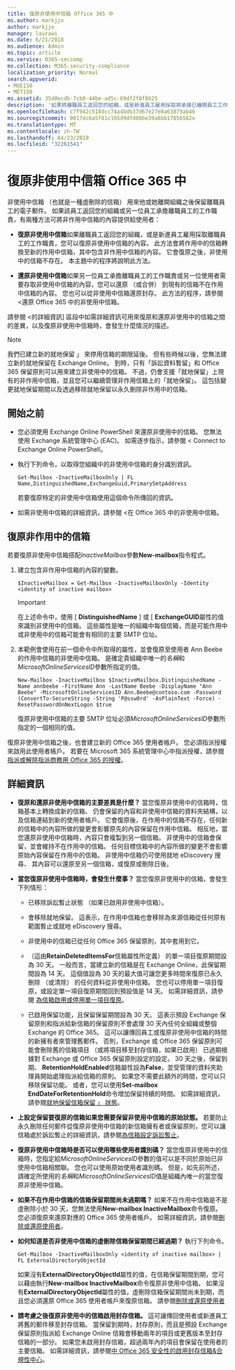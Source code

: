 ```yaml
---
title: 復原非使用中信箱 Office 365 中
ms.author: markjjo
author: markjjo
manager: laurawi
ms.date: 6/21/2018
ms.audience: Admin
ms.topic: article
ms.service: O365-seccomp
ms.collection: M365-security-compliance
localization_priority: Normal
search.appverid:
- MOE150
- MET150
ms.assetid: 35d0ecdb-7cb0-44be-ad5c-69df2f8f8b25
description: '如果將離職員工返回您的組織，或是新進員工雇用採取將承接已離開員工工作職責，您可以復原非使用中信箱 Office 365 中的內容。 當您復原非使用中的信箱時，它會轉換為新的信箱，其中包含非作用中信箱的內容。 '
ms.openlocfilehash: c7f942c518dcc74a4bdb37d67e27e8a63879ab46
ms.sourcegitcommit: 0017dc6a5f81c165d9dfd88be39a6bb17856582e
ms.translationtype: MT
ms.contentlocale: zh-TW
ms.lasthandoff: 04/23/2019
ms.locfileid: "32261541"
---
```

# <a name="recover-an-inactive-mailbox-in-office-365"></a>復原非使用中信箱 Office 365 中

非使用中信箱 （也就是一種虛刪除的信箱） 用來他或她離開組織之後保留離職員工的電子郵件。 如果該員工返回您的組織或另一位員工承擔離職員工的工作職責，有兩種方法可將非作用中信箱的內容提供給使用者： 
  
- **復原非使用中信箱**如果離職員工返回您的組織，或是新進員工雇用採取離職員工的工作職責，您可以復原非使用中信箱的內容。 此方法會將作用中的信箱轉換至新的作用中信箱，其中包含非作用中信箱的內容。 它會復原之後，非使用中的信箱不存在。 本主題中的程序將說明此方法。 
    
- **還原非使用中信箱**如果另一位員工承擔離職員工的工作職責或另一位使用者需要存取非使用中信箱的內容，您可以還原 （或合併） 到現有的信箱不在作用中信箱的內容。 您也可以從非使用中信箱還原封存。 此方法的程序，請參閱 <<c0>還原 Office 365 中的非使用中信箱。
    
請參閱 <<c0>的詳細資訊] 區段中如需詳細資訊可用來復原和還原非使用中的信箱之間的差異，以及復原非使用中信箱時，會發生什麼情況的描述。
  
> [!NOTE]
> 我們已建立新的就地保留 」 來停用信箱的期限延後。 但有些時候以後，您無法建立新的就地保留在 Exchange Online。 到時，只有「訴訟資料暫留」和 Office 365 保留原則可以用來建立非使用中的信箱。 不過，仍會支援「就地保留」上現有的非作用中信箱，並且您可以繼續管理非作用信箱上的「就地保留」。 這包括變更就地保留期間以及透過移除就地保留以永久刪除非作用中的信箱。 
  
## <a name="before-you-begin"></a>開始之前

- 您必須使用 Exchange Online PowerShell 來還原非使用中的信箱。 您無法使用 Exchange 系統管理中心 (EAC)。 如需逐步指示，請參閱 < <b0>Connect to Exchange Online PowerShell</b0>。
    
- 執行下列命令，以取得您組織中的非使用中信箱的身分識別資訊。 

    ```
    Get-Mailbox -InactiveMailboxOnly | FL Name,DistinguishedName,ExchangeGuid,PrimarySmtpAddress
    ```

    若要復原特定的非使用中信箱使用這個命令所傳回的資訊。
    
- 如需非使用中信箱的詳細資訊，請參閱 <<c0>在 Office 365 中的非使用中信箱。
    
## <a name="recover-an-inactive-mailbox"></a>復原非作用中的信箱

若要復原非使用中信箱搭配*InactiveMailbox*參數**New-mailbox**指令程式。 
  
1. 建立包含非作用中信箱的內容的變數。 
    
    ```
    $InactiveMailbox = Get-Mailbox -InactiveMailboxOnly -Identity <identity of inactive mailbox>
    ```
   
    > [!IMPORTANT]
    > 在上述命令中，使用 [ **DistinguishedName** ] 或 [ **ExchangeGUID**屬性的值來識別非使用中的信箱。 這些屬性是唯一的組織中每個信箱，而是可能作用中或非使用中的信箱可能會有相同的主要 SMTP 位址。 
  
2. 本範例會使用在前一個命令中所取得的屬性，並會復原至使用者 Ann Beebe 的作用中信箱的非使用中信箱。 是確定貴組織中唯一的*名稱*和*MicrosoftOnlineServicesID*參數所指定的值。 

    ```
    New-Mailbox -InactiveMailbox $InactiveMailbox.DistinguishedName -Name annbeebe -FirstName Ann -LastName Beebe -DisplayName "Ann Beebe" -MicrosoftOnlineServicesID Ann.Beebe@contoso.com -Password (ConvertTo-SecureString -String 'P@ssw0rd' -AsPlainText -Force) -ResetPasswordOnNextLogon $true
    ```

    復原非使用中信箱的主要 SMTP 位址必須*MicrosoftOnlineServicesID*參數所指定的一個相同的值。 
    
復原非使用中信箱之後，也會建立新的 Office 365 使用者帳戶。 您必須指派授權來啟用此使用者帳戶。 若要在 Microsoft 365 系統管理中心中指派授權，請參閱[指派或解除指派商務用 Office 365 的授權](https://go.microsoft.com/fwlink/p/?LinkId=276798)。
  
## <a name="more-information"></a>詳細資訊

- **復原和還原非使用中信箱的主要差異是什麼？** 當您復原非使用中的信箱時，信箱基本上轉換成新的信箱、 仍會保留的內容和非使用中信箱的資料夾結構，以及信箱連結到新的使用者帳戶。 它會復原後，在作用中的信箱不存在，任何新的信箱中的內容所做的變更會影響原先的內容保留在作用中信箱。 相反地，當您還原非使用中信箱時，內容只會複製到另一個信箱。 非使用中的信箱會保留，並會維持不在作用中的信箱。 任何目標信箱中的內容所做的變更不會影響原始內容保留在作用中的信箱。 非使用中信箱仍可使用就地 eDiscovery 搜尋、 其內容可以還原至另一個信箱，或復原或刪除日後。 
    
- **當您復原非使用中信箱時，會發生什麼事？** 當您復原非使用中的信箱，會發生下列情形： 
    
  - 已移除訴訟暫止狀態 （如果已啟用非使用中信箱）。
    
  - 會移除就地保留。 這表示，在作用中信箱也會移除為來源信箱從任何原有範圍暫止或就地 eDiscovery 搜尋。 
    
  - 非使用中的信箱已從任何 Office 365 保留原則，其中套用到它。
    
  - （這由**RetainDeletedItemsFor**信箱屬性所定義） 的單一項目復原期間設為 30 天。 一般而言，當建立新的信箱是在 Exchange Online，此保留期間設為 14 天。 這個值設為 30 天的最大值可讓您更多時間來復原已永久刪除 （或清除） 的任何資料從非使用中信箱。 您也可以停用單一項目復原，或設定單一項目復原期間回到預設值是 14 天。 如需詳細資訊，請參閱 [為信箱啟用或停用單一項目復原](https://go.microsoft.com/fwlink/?linkid=856769)。
    
  - 已啟用保留功能，且保留保留期間設為 30 天。 這表示預設 Exchange 保留原則和指派給新信箱的保留原則不會處理 30 天內任何全組織或整個 Exchange 的 Office 365。 這可以讓傳回員工或復原非使用中信箱的時間的新擁有者來管理舊郵件。 否則，Exchange 或 Office 365 保留原則可能會刪除舊的信箱項目 （或將項目移至封存信箱，如果已啟用） 已過期根據對 Exchange 或 Office 365 保留原則設定的設定。 30 天之後，保留到期、 **RetentionHoldEnabled**信箱屬性設為**False**，並受管理的資料夾助理員開始處理指派給信箱的原則。 如果您不需要此額外的時間，您可以只移除保留功能。 或者，您可以使用**Set-mailbox EndDateForRetentionHold**命令增加保留持續的時間。 如需詳細資訊，請參閱[就地保留信箱保留 」 狀態](https://go.microsoft.com/fwlink/?linkid=856300)。
    
- **上設定保留要復原的信箱如果您需要保留非使用中信箱的原始狀態。** 若要防止永久刪除任何郵件從復原非使用中信箱的新信箱擁有者或保留原則，您可以讓信箱處於訴訟暫止的詳細資訊，請參閱[為信箱設定訴訟暫止](https://go.microsoft.com/fwlink/?linkid=856286)。
    
- **復原非使用中信箱時是否可以使用哪些使用者識別碼？** 當您復原非使用中的信箱時，您指定給*MicrosoftOnlineServicesID*參數的值可以是不同於原始已非使用中信箱相關聯。 您也可以使用原始使用者識別碼。 但是，如先前所述，請確定所使用的*名稱*和*MicrosoftOnlineServicesID*值是組織內唯一的當您復原非使用中信箱。 
    
- **如果不在作用中信箱的信箱保留期間尚未過期嗎？** 如果不在作用中信箱是不是虛刪除小於 30 天，您無法使用**New-mailbox InactiveMailbox**命令復原。 您必須復原來還原對應的 Office 365 使用者帳戶。 如需詳細資訊，請參閱[刪除或還原使用者](https://go.microsoft.com/fwlink/p/?LinkId=279162)。
    
- **如何知道是否非使用中信箱的虛刪除信箱保留期間已經過期？** 執行下列命令。 
    
    ```
    Get-Mailbox -InactiveMailboxOnly <identity of inactive mailbox> | FL ExternalDirectoryObjectId
  ```

    如果沒有**ExternalDirectoryObjectId**屬性的值，在信箱保留期間到期，您可以藉由執行**New-mailbox InactiveMailbox**命令復原非使用中信箱。 如果沒有**ExternalDirectoryObjectId**屬性的值，虛刪除信箱保留期間尚未到期，而且您必須還原 Office 365 使用者帳戶來復原信箱。 請參閱[刪除或還原使用者](https://go.microsoft.com/fwlink/p/?LinkId=279162)
    
- **請考慮之後復原非使用中的信箱啟用封存信箱。** 這可讓傳回使用者或新進員工將舊的郵件移至封存信箱。 當保留到期時，封存原則，而且是預設 Exchange 保留原則指派給 Exchange Online 信箱會移動兩年的項目或更舊版本至封存信箱的一部分。 如果您未啟用封存信箱，超過兩年內的項目會保留在使用者的主要信箱。 如需詳細資訊，請參閱[中 Office 365 安全性的啟用封存信箱&amp;合規性中心](enable-archive-mailboxes.md)。
 